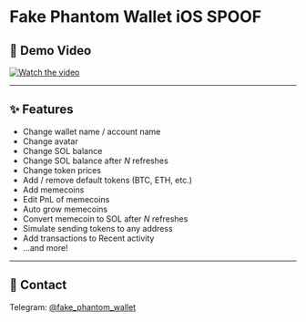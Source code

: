 # Fake Phantom Wallet iOS SPOOF

## 🎥 Demo Video
[![Watch the video](https://img.youtube.com/vi/SQm6CCgWejg/maxresdefault.jpg)](https://www.youtube.com/watch?v=SQm6CCgWejg)

---

## ✨ Features
- Change wallet name / account name  
- Change avatar  
- Change SOL balance  
- Change SOL balance after *N* refreshes  
- Change token prices  
- Add / remove default tokens (BTC, ETH, etc.)  
- Add memecoins  
- Edit PnL of memecoins  
- Auto grow memecoins  
- Convert memecoin to SOL after *N* refreshes  
- Simulate sending tokens to any address  
- Add transactions to Recent activity  
- ...and more!  

---

## 📩 Contact
Telegram: [@fake_phantom_wallet](https://t.me/fake_phantom_wallet)
